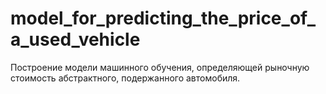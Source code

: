 # model_for_predicting_the_price_of_a_used_vehicle

Построение модели машинного обучения, определяющей рыночную стоимость абстрактного, подержанного автомобиля. 
